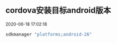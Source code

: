 <h2 class="content-title">cordova安装目标android版本</h2>
<small class="content-date">2020-06-18 17:02:18</small>



```bash
sdkmanager "platforms;android-26"
```
